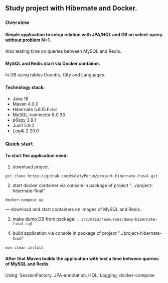 ## Study project with Hibernate and Docker.

### Overview
#### Simple application to setup relation with JPA/HQL and DB on select-query without problem N+1.
Also testing time on queries between MySQL and Redis.

###
#### MySQL and Redis start via Docker container.
In DB using tables Country, City and Languages.

### 
#### Technology stack:

- Java 18
- Maven 4.0.0
- Hibernate 5.6.15.Final
- MySQL-connector 8.0.33
- p6spy 3.9.1
- Junit 5.9.2
- Log4j 2.20.0


### Quick start
#### To start the application need:

1. download project
```shell
git clone https://github.com/MaletyPerun/project-hibernate-final.git
```
2. start docker container via console in package of project ".../project-hibernate-final"
```shell
docker-compose up
```
— download and start containers on images of MySQL and Redis.

3. make dump DB from package:
`
..src/main/resourses/dump-hibernate-final.sql
`

4. build application via console in package of project "../project-hibernate-final"

```shell
mvn clean install
```

#### After that Maven builds the application with test a time between queries of MySQL and Redis.

Using:
SessionFactory, JPA-annotation, HQL, Logging, docker-compose